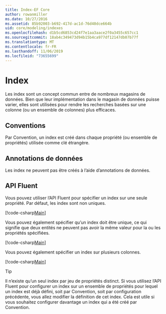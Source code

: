 ```yaml
---
title: Index-EF Core
author: rowanmiller
ms.date: 10/27/2016
ms.assetid: 85b92003-b692-417d-ac1d-76d40dce664b
uid: core/modeling/indexes
ms.openlocfilehash: d1b5cd6853cd24f7e1aa3aace2f0a3455c657cc1
ms.sourcegitcommit: 18ab4c349473d94b15b4ca977df12147db07b77f
ms.translationtype: MT
ms.contentlocale: fr-FR
ms.lasthandoff: 11/06/2019
ms.locfileid: "73655699"
---
```

# <a name="indexes"></a>Index

Les index sont un concept commun entre de nombreux magasins de données. Bien que leur implémentation dans le magasin de données puisse varier, elles sont utilisées pour rendre les recherches basées sur une colonne (ou un ensemble de colonnes) plus efficaces.

## <a name="conventions"></a>Conventions

Par Convention, un index est créé dans chaque propriété (ou ensemble de propriétés) utilisée comme clé étrangère.

## <a name="data-annotations"></a>Annotations de données

Les index ne peuvent pas être créés à l’aide d’annotations de données.

## <a name="fluent-api"></a>API Fluent

Vous pouvez utiliser l’API Fluent pour spécifier un index sur une seule propriété. Par défaut, les index sont non uniques.

[!code-csharp[Main](../../../samples/core/Modeling/FluentAPI/Index.cs?name=Index&highlight=7,8)]

Vous pouvez également spécifier qu’un index doit être unique, ce qui signifie que deux entités ne peuvent pas avoir la même valeur pour la ou les propriétés spécifiées.

[!code-csharp[Main](../../../samples/core/Modeling/FluentAPI/IndexUnique.cs?name=ModelBuilder&highlight=3)]

Vous pouvez également spécifier un index sur plusieurs colonnes.

[!code-csharp[Main](../../../samples/core/Modeling/FluentAPI/IndexComposite.cs?name=Composite&highlight=7,8)]

> [!TIP]  
> Il n’existe qu’un seul index par jeu de propriétés distinct. Si vous utilisez l’API Fluent pour configurer un index sur un ensemble de propriétés pour lequel un index est déjà défini, soit par Convention, soit par configuration précédente, vous allez modifier la définition de cet index. Cela est utile si vous souhaitez configurer davantage un index qui a été créé par Convention.
